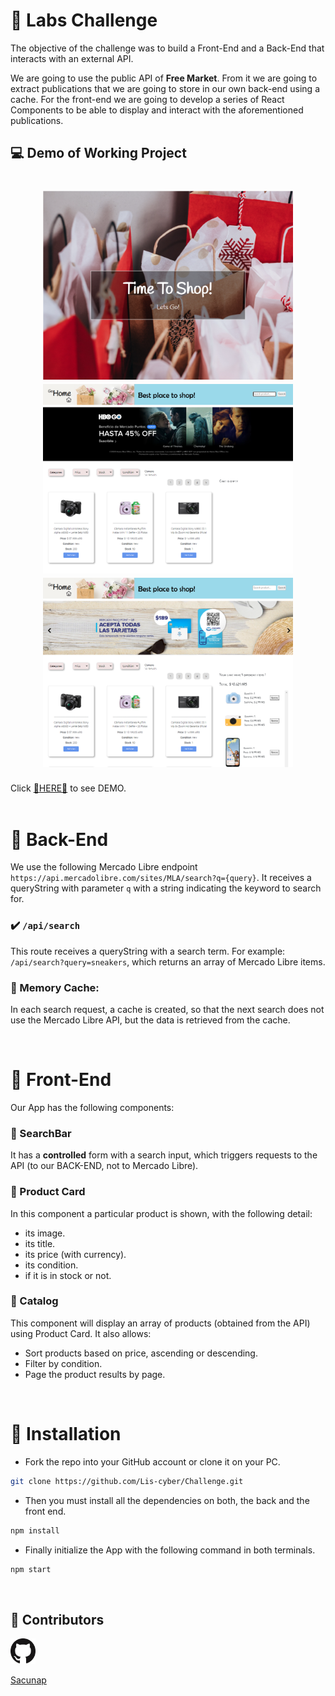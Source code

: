 # 🎁 Labs Challenge

The objective of the challenge was to build a Front-End and a Back-End that interacts with an external API.

We are going to use the public API of **Free Market**. From it we are going to extract publications that we are going to store in our own back-end using a cache. For the front-end we are going to develop a series of React Components to be able to display and interact with the aforementioned publications.

## 💻 Demo of Working Project

<h1 align="center">
  <img width="400px" src="client/src/Styles/img/picture1.png" alt="picture1" />
  <img  width="400px" src="client/src/Styles/img/picture2.png" alt="picture2" />
  <img  width="400px" src="client/src/Styles/img/picture3.png" alt="picture3" />
  </h1>

Click <a href="https://mini-mercado.vercel.app/" target="_blank" rel="noreferrer">🔔HERE🔔</a> to see DEMO.
<br>
<br>

# 🌱 Back-End

We use the following Mercado Libre endpoint `https://api.mercadolibre.com/sites/MLA/search?q={query}`.
It receives a queryString with parameter `q` with a string indicating the keyword to search for.

### ✔️ `/api/search`

This route receives a queryString with a search term. For example: `/api/search?query=sneakers`, which returns an array of Mercado Libre items.

### 💼 Memory Cache:

In each search request, a cache is created, so that the next search does not use the Mercado Libre API, but the data is retrieved from the cache.

<br>

# 🌴 Front-End

Our App has the following components:

### 🔎 SearchBar

It has a **controlled** form with a search input, which triggers requests to the API (to our BACK-END, not to Mercado Libre).

### 📑 Product Card

In this component a particular product is shown, with the following detail:

- its image.
- its title.
- its price (with currency).
- its condition.
- if it is in stock or not.

### 📁 Catalog

This component will display an array of products (obtained from the API) using Product Card. It also allows:

- Sort products based on price, ascending or descending.
- Filter by condition.
- Page the product results by page.

<br>

# 🚀 Installation

- Fork the repo into your GitHub account or clone it on your PC.

```bash
git clone https://github.com/Lis-cyber/Challenge.git
```

- Then you must install all the dependencies on both, the back and the front end.

```bash
npm install
```

- Finally initialize the App with the following command in both terminals.

```bash
npm start
```

<br>

## 🐙 Contributors

<a href="https://github.com/sacunap" target="_blank" rel="noreferrer">
<span>
  <img width="8%" src="client/src/Styles/img/GitHub-Mark-64px.jpg" alt="sixto" />
  <p> Sacunap </p>
</span>
</a>
